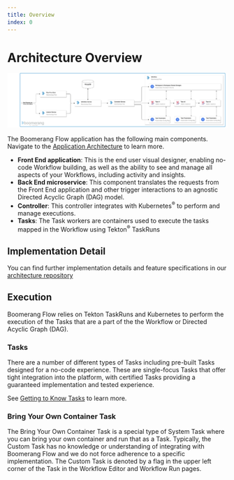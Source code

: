 ```yaml
---
title: Overview
index: 0
---
```


# Architecture Overview

![Architecture](./assets/img/architecture-components.png)

The Boomerang Flow application has the following main components. Navigate to the [Application Architecture](docs/boomerang-flow/architecture/application) to learn more.

- **Front End application**: This is the end user visual designer, enabling no-code Workflow building, as well as the ability to see and manage all aspects of your Workflows, including activity and insights.
- **Back End microservice**: This component translates the requests from the Front End application and other trigger interactions to an agnostic Directed Acyclic Graph (DAG) model.
- **Controller**: This controller integrates with Kubernetes<sup>®</sup> to perform and manage executions.
- **Tasks**: The Task workers are containers used to execute the tasks mapped in the Workflow using Tekton<sup>®</sup> TaskRuns

## Implementation Detail

You can find further implementation details and feature specifications in our [architecture repository](https://github.com/boomerang-io/architecture)

## Execution

Boomerang Flow relies on Tekton TaskRuns and Kubernetes to perform the execution of the Tasks that are a part of the the Workflow or Directed Acyclic Graph (DAG).

### Tasks

There are a number of different types of Tasks including pre-built Tasks designed for a no-code experience. These are single-focus Tasks that offer tight integration into the platform, with certified Tasks providing a guaranteed implementation and tested experience.

See [Getting to Know Tasks](docs/boomerang-flow/getting-to-know/tasks) to learn more.

### Bring Your Own Container Task

The Bring Your Own Container Task is a special type of System Task where you can bring your own container and run that as a Task. Typically, the Custom Task has no knowledge or understanding of integrating with Boomerang Flow and we do not force adherence to a specific implementation. The Custom Task is denoted by a flag in the upper left corner of the Task in the Workflow Editor and Workflow Run pages.
